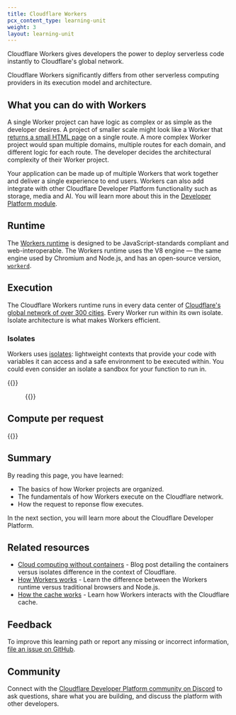 ```yaml
---
title: Cloudflare Workers
pcx_content_type: learning-unit
weight: 3
layout: learning-unit
---
```


Cloudflare Workers gives developers the power to deploy serverless code instantly to Cloudflare's global network.

Cloudflare Workers significantly differs from other serverless computing providers in its execution model and architecture.

## What you can do with Workers

A single Worker project can have logic as complex or as simple as the developer desires. A project of smaller scale might look like a Worker that [returns a small HTML page](/workers/examples/return-html/) on a single route. A more complex Worker project would span multiple domains, multiple routes for each domain, and different logic for each route. The developer decides the architectural complexity of their Worker project.

Your application can be made up of multiple Workers that work together and deliver a single experience to end users. Workers can also add integrate with other Cloudflare Developer Platform functionality such as storage, media and AI. You will learn more about this in the [Developer Platform module](/learning-paths/workers/devplat/).

## Runtime

The [Workers runtime](https://blog.cloudflare.com/workerd-open-source-workers-runtime) is designed to be JavaScript-standards compliant and web-interoperable. The Workers runtime uses the V8 engine — the same engine used by Chromium and Node.js, and has an open-source version, [`workerd`](https://github.com/cloudflare/workerd). 

## Execution

The Cloudflare Workers runtime runs in every data center of [Cloudflare's global network of over 300 cities](https://www.cloudflare.com/network/). Every Worker run within its own isolate. Isolate architecture is what makes Workers efficient.

### Isolates

Workers uses [isolates](/workers/reference/how-workers-works/#isolates): lightweight contexts that provide your code with variables it can access and a safe environment to be executed within. You could even consider an isolate a sandbox for your function to run in.

{{<render file="_isolate-description.md" productFolder="/workers/">}}

<figure>
  {{<architecture-diagram>}}
</figure>

## Compute per request

{{<render file="/_compute-per-request.md" productFolder="/workers/">}}

## Summary

By reading this page, you have learned:

- The basics of how Worker projects are organized.
- The fundamentals of how Workers execute on the Cloudflare network.
- How the request to reponse flow executes.

In the next section, you will learn more about the Cloudflare Developer Platform.

## Related resources

- [Cloud computing without containers](https://blog.cloudflare.com/cloud-computing-without-containers) - Blog post detailing the containers versus isolates difference in the context of Cloudflare.
- [How Workers works](/workers/reference/how-workers-works/) - Learn the difference between the Workers runtime versus traditional browsers and Node.js.
- [How the cache works](/workers/reference/how-the-cache-works/) - Learn how Workers interacts with the Cloudflare cache.

## Feedback

To improve this learning path or report any missing or incorrect information, [file an issue on GitHub](https://github.com/cloudflare/cloudflare-docs/issues/new/choose).

## Community

Connect with the [Cloudflare Developer Platform community on Discord](https://discord.cloudflare.com) to ask questions, share what you are building, and discuss the platform with other developers.